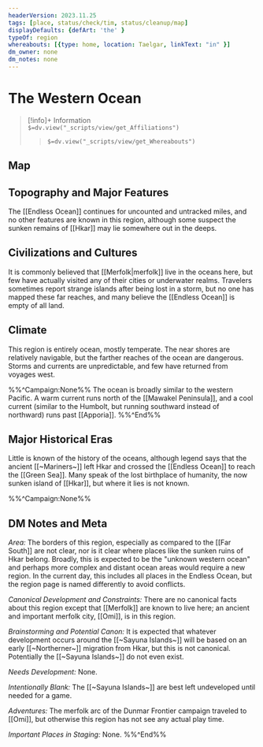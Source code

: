 ```yaml
---
headerVersion: 2023.11.25
tags: [place, status/check/tim, status/cleanup/map]
displayDefaults: {defArt: 'the' }
typeOf: region
whereabouts: [{type: home, location: Taelgar, linkText: "in" }]
dm_owner: none
dm_notes: none
---
```

# The Western Ocean
>[!info]+ Information  
> `$=dv.view("_scripts/view/get_Affiliations")`  
>> `$=dv.view("_scripts/view/get_Whereabouts")`

## Map
## Topography and Major Features
The [[Endless Ocean]] continues for uncounted and untracked miles, and no other features are known in this region, although some suspect the sunken remains of [[Hkar]] may lie somewhere out in the deeps.
## Civilizations and Cultures
It is commonly believed that [[Merfolk|merfolk]] live in the oceans here, but few have actually visited any of their cities or underwater realms. Travelers sometimes report strange islands after being lost in a storm, but no one has mapped these far reaches, and many believe the [[Endless Ocean]] is empty of all land.
## Climate
This region is entirely ocean, mostly temperate. The near shores are relatively navigable, but the farther reaches of the ocean are dangerous. Storms and currents are unpredictable, and few have returned from voyages west. 

%%^Campaign:None%%
The ocean is broadly similar to the western Pacific. A warm current runs north of the [[Mawakel Peninsula]], and a cool current (similar to the Humbolt, but running southward instead of northward) runs past [[Apporia]]. 
%%^End%%
## Major Historical Eras
Little is known of the history of the oceans, although legend says that the ancient [[~Mariners~]] left Hkar and crossed the [[Endless Ocean]] to reach the [[Green Sea]]. Many speak of the lost birthplace of humanity, the now sunken island of [[Hkar]], but where it lies is not known.

%%^Campaign:None%%
## DM Notes and Meta
*Area:* The borders of this region, especially as compared to the [[Far South]] are not clear, nor is it clear where places like the sunken ruins of Hkar belong. Broadly, this is expected to be the "unknown western ocean" and perhaps more complex and distant ocean areas would require a new region. In the current day, this includes all places in the Endless Ocean, but the region page is named differently to avoid conflicts.

*Canonical Development and Constraints:* There are no canonical facts about this region except that [[Merfolk]] are known to live here; an ancient and important merfolk city, [[Omi]], is in this region. 

*Brainstorming and Potential Canon:* It is expected that whatever development occurs around the [[~Sayuna Islands~]] will be based on an early [[~Northerner~]] migration from Hkar, but this is not canonical. Potentially the [[~Sayuna Islands~]] do not even exist.

*Needs Development:*  None.

*Intentionally Blank:*  The [[~Sayuna Islands~]] are best left undeveloped until needed for a game. 

*Adventures:* The merfolk arc of the Dunmar Frontier campaign traveled to [[Omi]], but otherwise this region has not see any actual play time. 

*Important Places in Staging:*  None.
%%^End%%